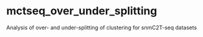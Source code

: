 # mctseq_over_under_splitting
Analysis of over- and under-splitting of clustering for snmC2T-seq datasets
